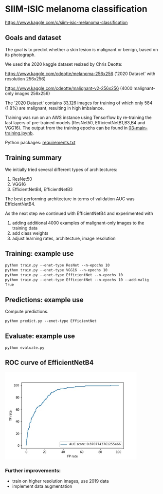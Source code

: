 # SIIM-ISIC melanoma classification
https://www.kaggle.com/c/siim-isic-melanoma-classification

## Goals and dataset
The goal is to predict whether a skin lesion is malignant or benign, based on its photograph.

We used the 2020 kaggle dataset resized by Chris Deotte:

https://www.kaggle.com/cdeotte/melanoma-256x256 ('2020 Dataset' with resolution 256x256)

https://www.kaggle.com/cdeotte/malignant-v2-256x256 (4000 malignant-only images 256x256)

The '2020 Dataset' contains 33,126 images for training of which only 584 (1.8%) are malignant, resulting in high imbalance.

Training was run on an AWS instance using Tensorflow by re-training the last layers of pre-trained models (ResNet50, EfficientNetB1,B3,B4 and VGG16). The output from the training epochs can be found in [03-main-training.ipynb](03-main-training.ipynb). 

Python packages: [requirements.txt](requirements.txt)

## Training summary
We initially tried several different types of architectures: 
1. ResNet50
2. VGG16
3. EfficientNetB4, EfficientNetB3

The best performing architecture in terms of validation AUC was EfficientNetB4.

As the next step we continued with EfficientNetB4 and experimented with
1. adding additional 4000 examples of malignant-only images to the training data
2. add class weights
3. adjust learning rates, architecture, image resolution

## Training: example use
```
python train.py --enet-type ResNet --n-epochs 10
python train.py --enet-type VGG16 --n-epochs 10
python train.py --enet-type EfficientNet --n-epochs 10
python train.py --enet-type EfficientNet --n-epochs 10 --add-malig True
```

## Predictions: example use
Compute predictions.

```
python predict.py --enet-type EfficientNet
```

## Evaluate: example use

```
python evaluate.py 
```

<!-- 
## Ensembling
The predictions from the three models were ensembled into final predictions.

```
python ensemble.py
```

## Evaluation

```
python evaluate.py
```
-->

## ROC curve of EfficientNetB4

![ROC curve of the final model](roc_curve_effnet.jpg)

### Further improvements:
- train on higher resolution images, use 2019 data
- implement data augmentation
